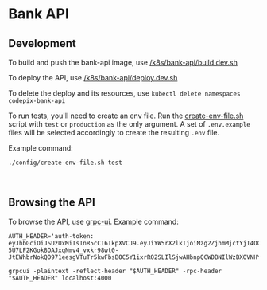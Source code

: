 # Bank API

## Development

To build and push the bank-api image, use [/k8s/bank-api/build.dev.sh](../k8s/bank-api/build.dev.sh)

To deploy the API, use [/k8s/bank-api/deploy.dev.sh](../k8s/bank-api/deploy.dev.sh)

To delete the deploy and its resources, use `kubectl delete namespaces codepix-bank-api`

To run tests, you'll need to create an env file. Run the [create-env-file.sh](./config/create-env-file.sh) script with `test` or `production` as the only argument. A set of `.env.example` files will be selected accordingly to create the resulting `.env` file.

Example command: 
```
./config/create-env-file.sh test
```

<br>

## Browsing the API

To browse the API, use [grpc-ui](https://github.com/fullstorydev/grpcui). Example command:

```
AUTH_HEADER='auth-token: eyJhbGciOiJSUzUxMiIsInR5cCI6IkpXVCJ9.eyJiYW5rX2lkIjoiMzg2ZjhmMjctYjI4OC00YjNiLWI2ZDEtOTMyNTAyMDAzNzZhIiwiZXhwIjoxNzc4NzgyNjU5LCJpYXQiOjE2NTg3ODI2NTksIm5iZiI6MTY1ODc4MjY1OX0.r-5U7LF2KGok8OAJxqNmv4_vxkr98wt0-JtEWhbrNokQO971eesgVTuTr5kwFbsBOC5Y1ixrRO2SLIlSjwAHbnpQCWDBNIlWzBXOVNHYQJOo1ziZjmnxvJf_Br0U9ZCrbODnm1BxN4nLfVtopgVucnkoGhtadwD5WM7bD4Svo24'

grpcui -plaintext -reflect-header "$AUTH_HEADER" -rpc-header "$AUTH_HEADER" localhost:4000
```
